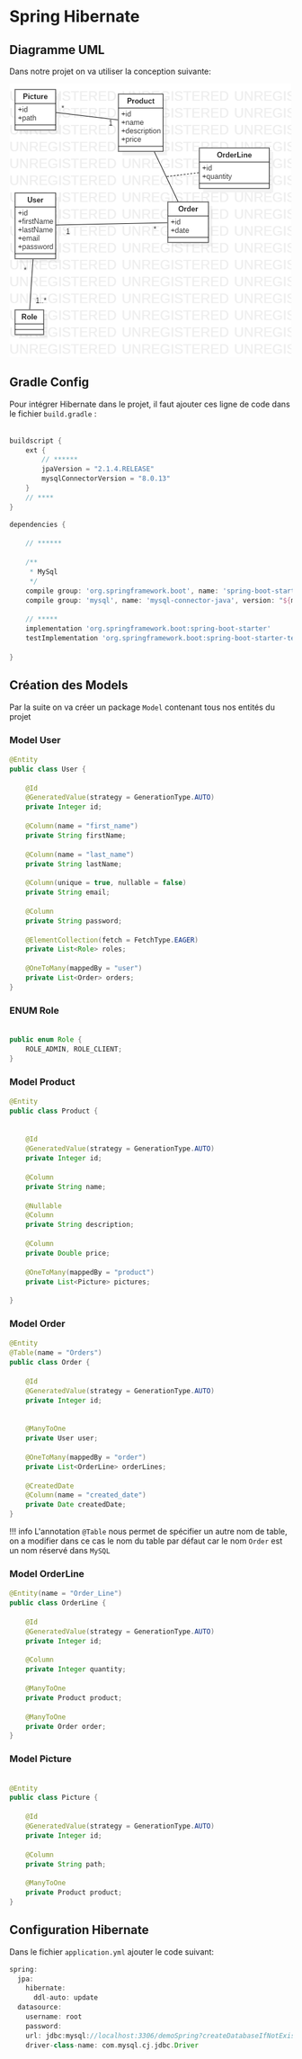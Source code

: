 # Spring Hibernate

## Diagramme UML

Dans notre projet on va utiliser la conception suivante:

![UML DIAGRAM](model_diagram.png)

## Gradle Config

Pour intégrer Hibernate dans le projet, 
il faut ajouter ces ligne de code dans le fichier `build.gradle` :

```groovy

buildscript {
	ext {
		// ******
		jpaVersion = "2.1.4.RELEASE"
		mysqlConnectorVersion = "8.0.13"
	}
	// ****
}
```

```groovy
dependencies {

	// ******

	/**
	 * MySql
	 */
	compile group: 'org.springframework.boot', name: 'spring-boot-starter-data-jpa', version: "${jpaVersion}"
	compile group: 'mysql', name: 'mysql-connector-java', version: "${mysqlConnectorVersion}"

    // *****
	implementation 'org.springframework.boot:spring-boot-starter'
	testImplementation 'org.springframework.boot:spring-boot-starter-test'

}

```

## Création des Models

Par la suite on va créer un package `Model` contenant tous nos entités du projet

### Model User

```java
@Entity
public class User {

    @Id
    @GeneratedValue(strategy = GenerationType.AUTO)
    private Integer id;

    @Column(name = "first_name")
    private String firstName;

    @Column(name = "last_name")
    private String lastName;

    @Column(unique = true, nullable = false)
    private String email;

    @Column
    private String password;

    @ElementCollection(fetch = FetchType.EAGER)
    private List<Role> roles;

    @OneToMany(mappedBy = "user")
    private List<Order> orders;
}


```

### ENUM Role

```java

public enum Role {
    ROLE_ADMIN, ROLE_CLIENT;
}

```

### Model Product

```java
@Entity
public class Product {


    @Id
    @GeneratedValue(strategy = GenerationType.AUTO)
    private Integer id;

    @Column
    private String name;

    @Nullable
    @Column
    private String description;

    @Column
    private Double price;

    @OneToMany(mappedBy = "product")
    private List<Picture> pictures;
    
}

```

### Model Order

```java
@Entity
@Table(name = "Orders")
public class Order {

    @Id
    @GeneratedValue(strategy = GenerationType.AUTO)
    private Integer id;


    @ManyToOne
    private User user;

    @OneToMany(mappedBy = "order")
    private List<OrderLine> orderLines;

    @CreatedDate
    @Column(name = "created_date")
    private Date createdDate;
}

```

!!! info
    L'annotation `@Table` nous permet de spécifier un autre nom de table, on a modifier dans ce cas le nom du table par défaut car le nom `Order` est un nom réservé dans `MySQL`


### Model OrderLine

```java
@Entity(name = "Order_Line")
public class OrderLine {

    @Id
    @GeneratedValue(strategy = GenerationType.AUTO)
    private Integer id;

    @Column
    private Integer quantity;

    @ManyToOne
    private Product product;

    @ManyToOne
    private Order order;
}
```

### Model Picture

```java

@Entity
public class Picture {

    @Id
    @GeneratedValue(strategy = GenerationType.AUTO)
    private Integer id;

    @Column
    private String path;

    @ManyToOne
    private Product product;
}
```

## Configuration Hibernate

Dans le fichier `application.yml` ajouter le code suivant:

```groovy
spring:
  jpa:
    hibernate:
      ddl-auto: update
  datasource:
    username: root
    password:
    url: jdbc:mysql://localhost:3306/demoSpring?createDatabaseIfNotExist=true&serverTimezone=UTC
    driver-class-name: com.mysql.cj.jdbc.Driver
```

